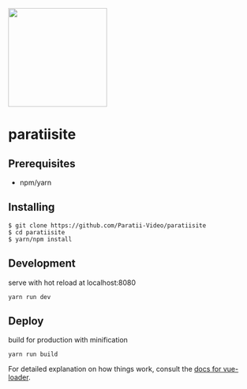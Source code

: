 <img src="https://github.com/Paratii-Video/paratiisite/blob/dev/dist/assets/svgs/paratii-logo.svg" width="200">

# paratiisite

## Prerequisites

* npm/yarn

## Installing

    $ git clone https://github.com/Paratii-Video/paratiisite
    $ cd paratiisite
    $ yarn/npm install

## Development
serve with hot reload at localhost:8080
```
yarn run dev

```

## Deploy
build for production with minification
```
yarn run build

```

For detailed explanation on how things work, consult the [docs for vue-loader](http://vuejs.github.io/vue-loader).
